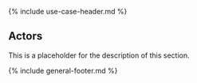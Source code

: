 {% include use-case-header.md %}

<h2 class="no-number">Actors</h2>

This is a placeholder for the description of this section.

{% include general-footer.md %}